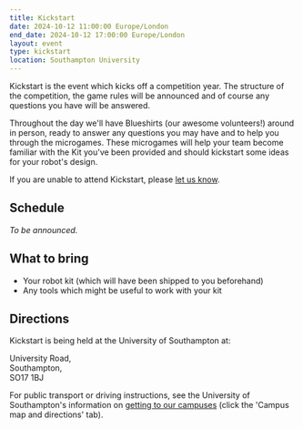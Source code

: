 ```yaml
---
title: Kickstart
date: 2024-10-12 11:00:00 Europe/London
end_date: 2024-10-12 17:00:00 Europe/London
layout: event
type: kickstart
location: Southampton University
---
```


Kickstart is the event which kicks off a competition year. The structure of the
competition, the game rules will be announced and of course any questions you
have will be answered.

Throughout the day we'll have Blueshirts (our awesome volunteers!) around in
person, ready to answer any questions you may have and to help you through the
microgames. These microgames will help your team become familiar with the Kit
you've been provided and should kickstart some ideas for your robot's design.

If you are unable to attend Kickstart, please [let us know][teams-contact].

## Schedule

_To be announced._

## What to bring

* Your robot kit (which will have been shipped to you beforehand)
* Any tools which might be useful to work with your kit

## Directions

Kickstart is being held at the University of Southampton at:

<!-- Building 46,<br> -->
University Road,<br>
Southampton,<br>
SO17 1BJ

For public transport or driving instructions, see the University of
Southampton's information on [getting to our campuses][soton-campus-directions]
(click the 'Campus map and directions' tab).

[teams-contact]: mailto:teams@studentrobotics.org
[soton-campus-directions]: https://www.southampton.ac.uk/student-life/campuses/highfield
